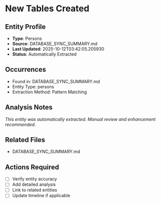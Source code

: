 # New Tables Created

## Entity Profile
- **Type**: Persons
- **Source**: DATABASE_SYNC_SUMMARY.md
- **Last Updated**: 2025-10-12T03:42:05.205930
- **Status**: Automatically Extracted

## Occurrences
- Found in: DATABASE_SYNC_SUMMARY.md
- Entity Type: persons
- Extraction Method: Pattern Matching

## Analysis Notes
*This entity was automatically extracted. Manual review and enhancement recommended.*

## Related Files
- DATABASE_SYNC_SUMMARY.md

## Actions Required
- [ ] Verify entity accuracy
- [ ] Add detailed analysis
- [ ] Link to related entities
- [ ] Update timeline if applicable
